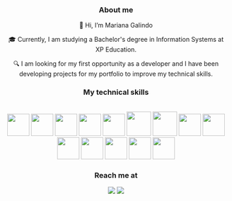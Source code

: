 <div align="center"> 
  
### About me

<div style="display: inline_block">

  <p width="100"> 👋 Hi, I’m Mariana Galindo </p>
 <p width="100"> 🎓 Currently, I am studying a Bachelor's degree in Information Systems at XP Education. </p>
 <p width="100">  🔍 I am looking for my first opportunity as a developer and I have been developing projects for my portfolio to improve my technical skills. </p>
</div>
</div>

<div align="center"> 
  
### My technical skills

<br>
 <img src="https://cdn.jsdelivr.net/gh/devicons/devicon/icons/html5/html5-plain-wordmark.svg" width="50" height="50"/>  <img src="https://cdn.jsdelivr.net/gh/devicons/devicon/icons/css3/css3-plain-wordmark.svg" width="50" height="50" />  <img src="https://cdn.jsdelivr.net/gh/devicons/devicon/icons/javascript/javascript-original.svg" width="50" height="50"/>
  <img src="https://cdn.jsdelivr.net/gh/devicons/devicon/icons/typescript/typescript-plain.svg" width="50" height="50" />
  <img src="https://cdn.jsdelivr.net/gh/devicons/devicon/icons/angularjs/angularjs-plain.svg" width="50" height="50"/>
  <img src="https://cdn.jsdelivr.net/gh/devicons/devicon/icons/java/java-original-wordmark.svg" width="55" height="55"/> <img src="https://cdn.jsdelivr.net/gh/devicons/devicon/icons/spring/spring-original-wordmark.svg" width="55" height="55" />  
<img src="https://cdn.jsdelivr.net/gh/devicons/devicon/icons/mysql/mysql-plain-wordmark.svg" width="50" height="50" />
<img src="https://cdn.jsdelivr.net/gh/devicons/devicon/icons/firebase/firebase-plain-wordmark.svg" width="50" height="50" />
 <img src="https://cdn.jsdelivr.net/gh/devicons/devicon/icons/mongodb/mongodb-plain-wordmark.svg" width="50" height="50">
 <img src="https://cdn.jsdelivr.net/gh/devicons/devicon/icons/express/express-original-wordmark.svg" width="50" height="50">
 <img src="https://cdn.jsdelivr.net/gh/devicons/devicon/icons/npm/npm-original-wordmark.svg" width="50" height="50">
 <img src="https://cdn.jsdelivr.net/gh/devicons/devicon/icons/git/git-original.svg" width="50" height="50">
 <img src="https://cdn.jsdelivr.net/gh/devicons/devicon/icons/github/github-original.svg" width="50" height="50"/                      
</div>  

  
<div align="center">
    
 ### Reach me at
    
<a href = "mailto:marianasoares.ti@gmail.com"><img src="https://img.shields.io/badge/-Gmail-%23333?style=for-the-badge&logo=gmail&logoColor=white"   target="_blank"></a>
 <a href="https://www.linkedin.com/in/mariana-galindo-391413220/" target="_blank"><img src="https://img.shields.io/badge/-LinkedIn-%230077B5?style=for-the-badge&logo=linkedin&logoColor=white" target="_blank"></a> 
 
</div>
  
<!---
marianagsoares/marianagsoares is a ✨ special ✨ repository because its `README.md` (this file) appears on your GitHub profile.
You can click the Preview link to take a look at your changes.
--->
